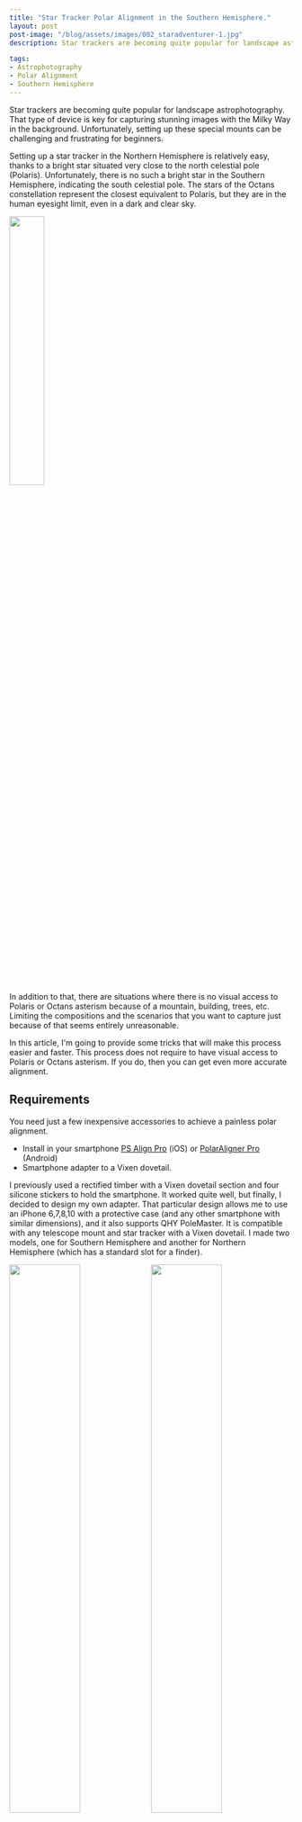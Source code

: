 ```yaml
---
title: "Star Tracker Polar Alignment in the Southern Hemisphere."
layout: post
post-image: "/blog/assets/images/002_staradventurer-1.jpg"
description: Star trackers are becoming quite popular for landscape astrophotography. That type of device is key for capturing stunning images with the Milky Way in the background. Unfortunately, setting up these special mounts can be challenging and frustrating for beginners.

tags:
- Astrophotography
- Polar Alignment
- Southern Hemisphere
---
```


Star trackers are becoming quite popular for landscape astrophotography. That type of device is key for capturing stunning images with the Milky Way in the background. Unfortunately, setting up these special mounts can be challenging and frustrating for beginners.

Setting up a star tracker in the Northern Hemisphere is relatively easy, thanks to a bright star situated very close to the north celestial pole (Polaris). Unfortunately, there is no such a bright star in the Southern Hemisphere, indicating the south celestial pole. The stars of the Octans constellation represent the closest equivalent to Polaris, but they are in the human eyesight limit, even in a dark and clear sky.

<img src="/blog/assets/images/002_octans.png" width="35%" class="center" />


In addition to that, there are situations where there is no visual access to Polaris or Octans asterism because of a mountain, building, trees, etc. Limiting the compositions and the scenarios that you want to capture just because of that seems entirely unreasonable.

In this article, I'm going to provide some tricks that will make this process easier and faster. This process does not require to have visual access to Polaris or Octans asterism. If you do, then you can get even more accurate alignment.

## Requirements
You need just a few inexpensive accessories to achieve a painless polar alignment.
- Install in your smartphone [PS Align Pro](https://apps.apple.com/us/app/polar-scope-align-pro/id970161373) (iOS) or [PolarAligner Pro](https://play.google.com/store/apps/details?id=appinventor.ai_kechko.Polaralignment) (Android)
- Smartphone adapter to a Vixen dovetail.

I previously used a rectified timber with a Vixen dovetail section and four silicone stickers to hold the smartphone. It worked quite well, but finally, I decided to design my own adapter. That particular design allows me to use an iPhone 6,7,8,10 with a protective case (and any other smartphone with similar dimensions), and it also supports QHY PoleMaster. It is compatible with any telescope mount and star tracker with a Vixen dovetail. I made two models, one for Southern Hemisphere and another for Northern Hemisphere (which has a standard slot for a finder).

<img src="/blog/assets/images/002_pa_adapter-1.jpg" width="50%" /><img src="/blog/assets/images/002_pa_adapter-2.jpg" width="50%" />

The Southern Hemisphere version is currently available on [Trademe](https://www.trademe.co.nz/Browse/Listing.aspx?archive=1&id=2814754675) (New Zealand). Check [Skylabs NZ](http://skylabs.co.nz) for other options.

## Instructions
Set up the star tracker as usual and point to the celestial pole using the smartphone compass.

### Star Tracker Levelling and Rough Alignment
1. Level the tripod using the bubble level of the mount.
2. Unscrew the azimuth screws to give more range during the alignment.
3. Introduce the smartphone adapter to the star tracker dovetail bracket.
4. Introduce the smartphone in the adapter.

### Polar Scope Alignment App (iOS)
1. Open the [PS Align Pro](https://apps.apple.com/us/app/polar-scope-align-pro/id970161373) App.
2. Click on the three dots located on the bottom-right corner.
3. Select the Daytime/No Polar scope alignment (Sun symbol).
4. Move the mount with the AZ screws until the cross move just in the middle of the circle.

<iframe width="560" height="315" src="https://www.youtube.com/embed/6LQqrYFGxKw" frameborder="0" allow="accelerometer; autoplay; clipboard-write; encrypted-media; gyroscope; picture-in-picture" allowfullscreen></iframe>

### PolarAligner Pro App (Android)
1. Open the [PolarAligner Pro](https://play.google.com/store/apps/details?id=appinventor.ai_kechko.Polaralignment) App.
2. Click on the level button.
3. Use the azimuth screws to tune the alignment with the pole.
3. Click on the mount text in order to adjust the RA axis.

### Further Accuracy
If you have followed the previous instructions, you should have quite reasonably good polar alignment. The described process works quite well for wide lenses (8mm to 50mm).
If you have visual access to Polaris or Octans asterism, then those stars should be already visible through the polar scope.

The following steps will give you even better accuracy in your alignment.
1. Take your smartphone from the adapter and open the "Polar Scope Alignment Pro" or "PolarAligner Pro App" again.
2. Change the polar scope reticle with the one that you have. In my case, Skywatcher.
3. Rotate the RA axis until the polar scope reticle aligns with the image you can see in your app.
4. Move AZ screws and move Polaris or the Octans asterism into the right place.

Alternatively, if you have a QHY PoleMaster and the required adapter, you can follow the user guide instructions as usual.

### Test Drift and Accuracy
To assess your polar alignment's accuracy, you can point your telescope or lenses to a bright star from East. Take a long exposure (~5 minutes) and review it with your camera or computer if there is any evident drift.
The longer is the focal length, and the longer is the exposure, the more challenging it will be for your mount to track the stars. In that case, you should consider guiding tools for correcting the tracking.

### Other tutorials and strategies
- [https://www.stellarmate.com/support/ekos/align.html](https://www.stellarmate.com/support/ekos/align.html)
- [https://www.bas.asn.au/equipment/instructional-videos/](https://www.bas.asn.au/equipment/instructional-videos/)
- [https://astrobackyard.com/polar-alignment/](https://astrobackyard.com/polar-alignment/)
- [http://astropixels.com/main/polaralignment.html](http://astropixels.com/main/polaralignment.html)
